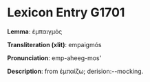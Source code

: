 # Lexicon Entry G1701

**Lemma**: ἐμπαιγμός

**Transliteration (xlit)**: empaigmós

**Pronunciation**: emp-aheeg-mos'

**Description**:
from ἐμπαίζω; derision:--mocking.
